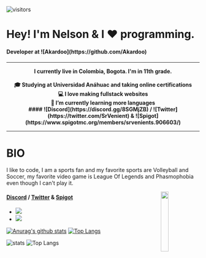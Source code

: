 ![visitors](https://visitor-badge.laobi.icu/badge?page_id=srvenient.readme.visitor-badge)

<h1>Hey! I'm Nelson & I ❤️ programming.</h1>
<h4>Developer at ![Akardoo](https://github.com/Akardoo)<h4>
<hr>
  <p align="center">
    I currently live in Colombia, Bogota. I'm in 11th grade.
    <br>
    <br>
    🎓 Studying at Universidad Anáhuac and taking online certifications
    <br>
    💻 I love making fullstack websites
    <br>
    🔬 I’m currently learning more languages
    <br>
    #### ![Discord](https://discord.gg/8SGMjZB) / ![Twitter](https://twitter.com/SrVenient) & ![Spigot](https://www.spigotmc.org/members/srvenients.906603/)
    <br>
  </p>
<hr>
  
# BIO
I like to code, I am a sports fan and my favorite sports are Volleyball and Soccer, my favorite video game is League Of Legends and Phasmophobia even though I can't play it.

<img align='right' src='https://64.media.tumblr.com/16d882a22dbabf45feb06594ea5ccd0c/981e9c2909643ddc-d5/s540x810/4331d499a54f7fd9ee229381a8aac6a22cfeb692.gifv' width='20%'>

#### [Discord](https://discord.gg/8SGMjZB) / [Twitter](https://twitter.com/SrVenient) & [Spigot](https://www.spigotmc.org/members/srvenients.906603/)

- ![](https://img.shields.io/badge/Language-Java-informational?style=flat&logo=Languages&logoColor=blue&color=282bd1)
- ![](https://img.shields.io/badge/API-Spigot-informational?style=flat&logo=Languages&logoColor=blue&color=282bd1)

[![Anurag's github stats](https://github-readme-stats.vercel.app/api?username=srvenient)](https://github.com/srvenient/github-readme-stats) [![Top Langs](https://github-readme-stats.vercel.app/api/top-langs/?username=srvenient)](https://github.com/srvenient/github-readme-stats)



<!--
**srvenient/srvenient** is a ✨ _special_ ✨ repository because its `README.md` (this file) appears on your GitHub profile.

Here are some ideas to get you started:

- 🔭 I’m currently working on ...
- 🌱 I’m currently learning ...
- 👯 I’m looking to collaborate on ...
- 🤔 I’m looking for help with ...
- 💬 Ask me about ...
- 📫 How to reach me: ...
- 😄 Pronouns: ...
- ⚡ Fun fact: ...

- ![](https://img.shields.io/badge/Technologie-MongoDB-informational?style=flat&logo=Languages&logoColor=blue&color=282bd1)
- ![](https://img.shields.io/badge/Technologie-Morphia-informational?style=flat&logo=Languages&logoColor=blue&color=282bd1)
-->

![stats](https://github-readme-stats.vercel.app/api?username=wasmake&count_private=true)
![Top Langs](https://github-readme-stats.vercel.app/api/top-langs/?username=wasmake&layout=compact)
